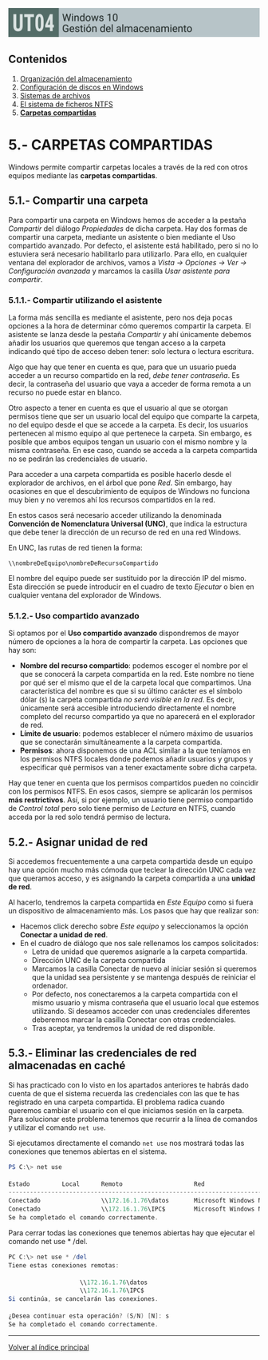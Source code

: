 <link rel="stylesheet" href="../styles.css">

![Carátula UT04](imgs/caratula_ut04.png)

## Contenidos

1. [Organización del almacenamiento](01_organización.md)
2. [Configuración de discos en Windows](02_configuración_discos.md)
3. [Sistemas de archivos](03_sistemas_archivos.md)
4. [El sistema de ficheros NTFS](04_ntfs.md)
5. [**Carpetas compartidas**](05_compartidas.md)


# 5.- CARPETAS COMPARTIDAS

Windows permite compartir carpetas locales a través de la red con otros equipos mediante las **carpetas compartidas**.


## 5.1.- Compartir una carpeta

Para compartir una carpeta en Windows hemos de acceder a la pestaña *Compartir* del diálogo *Propiedades* de dicha carpeta. Hay dos formas de compartir una carpeta, mediante un asistente o bien mediante el Uso compartido avanzado. Por defecto, el asistente está habilitado, pero si no lo estuviera será necesario habilitarlo para utilizarlo. Para ello, en cualquier ventana del explorador de archivos, vamos a *Vista -> Opciones -> Ver -> Configuración avanzada* y marcamos la casilla *Usar asistente para compartir*.

### 5.1.1.- Compartir utilizando el asistente

La forma más sencilla es mediante el asistente, pero nos deja pocas opciones a la hora de determinar cómo queremos compartir la carpeta. El asistente se lanza desde la pestaña *Compartir* y ahí únicamente debemos añadir los usuarios que queremos que tengan acceso a la carpeta indicando qué tipo de acceso deben tener: solo lectura o lectura escritura.

Algo que hay que tener en cuenta es que, para que un usuario pueda acceder a un recurso compartido en la red, _debe tener contraseña_. Es decir, la contraseña del usuario que vaya a acceder de forma remota a un recurso no puede estar en blanco.

Otro aspecto a tener en cuenta es que el usuario al que se otorgan permisos tiene que ser un usuario local del equipo que comparte la carpeta, no del equipo desde el que se accede a la carpeta. Es decir, los usuarios pertenecen al mismo equipo al que pertenece la carpeta. Sin embargo, es posible que ambos equipos tengan un usuario con el mismo nombre y la misma contraseña. En ese caso, cuando se acceda a la carpeta compartida no se pedirán las credenciales de usuario.

Para acceder a una carpeta compartida es posible hacerlo desde el explorador de archivos, en el árbol que pone *Red*. Sin embargo, hay ocasiones en que el descubrimiento de equipos de Windows no funciona muy bien y no veremos ahí los recursos compartidos en la red.

En estos casos será necesario acceder utilizando la denominada **Convención de Nomenclatura Universal (UNC)**, que indica la estructura que debe tener la dirección de un recurso de red en una red Windows.

En UNC, las rutas de red tienen la forma:

```
\\nombreDeEquipo\nombreDeRecursoCompartido
```

El nombre del equipo puede ser sustituido por la dirección IP del mismo. Esta dirección se puede introducir en el cuadro de texto *Ejecutar* o bien en cualquier ventana del explorador de Windows.


### 5.1.2.- Uso compartido avanzado

Si optamos por el **Uso compartido avanzado** dispondremos de mayor número de opciones a la hora de compartir la carpeta. Las opciones que hay son:

- **Nombre del recurso compartido**: podemos escoger el nombre por el que se conocerá la carpeta compartida en la red. Este nombre no tiene por qué ser el mismo que el de la carpeta local que compartimos. Una característica del nombre es que si su último carácter es el símbolo dólar (`$`) la carpeta compartida _no será visible en la red_. Es decir, únicamente será accesible introduciendo directamente el nombre completo del recurso compartido ya que no aparecerá en el explorador de red.
- **Límite de usuario**: podemos establecer el número máximo de usuarios que se conectarán simultáneamente a la carpeta compartida.
- **Permisos**: ahora disponemos de una ACL similar a la que teníamos en los permisos NTFS locales donde podemos añadir usuarios y grupos y especificar qué permisos van a tener exactamente sobre dicha carpeta.
  
Hay que tener en cuenta que los permisos compartidos pueden no coincidir con los permisos NTFS.  En esos casos, siempre se aplicarán los permisos **más restrictivos**. Así, si por ejemplo, un usuario tiene permiso compartido de *Control total* pero solo tiene permiso de *Lectura* en NTFS, cuando acceda por la red solo tendrá permiso de lectura.


## 5.2.- Asignar unidad de red

Si accedemos frecuentemente a una carpeta compartida desde un equipo hay una opción mucho más cómoda que teclear la dirección UNC cada vez que queramos acceso, y es asignando la carpeta compartida a una **unidad de red**.

Al hacerlo, tendremos la carpeta compartida en *Este Equipo* como si fuera un dispositivo de almacenamiento más. Los pasos que hay que realizar son:

- Hacemos click derecho sobre *Este equipo* y seleccionamos la opción **Conectar a unidad de red**.
- En el cuadro de diálogo que nos sale rellenamos los campos solicitados:
    - Letra de unidad que queremos asignarle a la carpeta compartida.
    - Dirección UNC de la carpeta compartida
    - Marcamos la casilla Conectar de nuevo al iniciar sesión si queremos que la unidad sea persistente y se mantenga después de reiniciar el ordenador.
    - Por defecto, nos conectaremos a la carpeta compartida con el mismo usuario y misma contraseña que el usuario local que estemos utilizando. Si deseamos acceder con unas credenciales diferentes deberemos marcar la casilla Conectar con otras credenciales.
    - Tras aceptar, ya tendremos la unidad de red disponible.


## 5.3.- Eliminar las credenciales de red almacenadas en caché

Si has practicado con lo visto en los apartados anteriores te habrás dado cuenta de que el sistema recuerda las credenciales con las que te has registrado en una carpeta compartida. El problema radica cuando queremos cambiar el usuario con el que iniciamos sesión en la carpeta. Para solucionar este problema tenemos que recurrir a la línea de comandos y utilizar el comando `net use`.

Si ejecutamos directamente el comando `net use` nos mostrará todas las conexiones que tenemos abiertas en el sistema.

```powershell
PS C:\> net use

Estado         Local      Remoto                    Red
---------------------------------------------------------------------------------------
Conectado                 \\172.16.1.76\datos       Microsoft Windows Network
Conectado                 \\172.16.1.76\IPC$        Microsoft Windows Network
Se ha completado el comando correctamente.
```
 
Para cerrar todas las conexiones que tenemos abiertas hay que ejecutar el comando net use * /del.

```powershell
PC C:\> net use * /del
Tiene estas conexiones remotas:

                    \\172.16.1.76\datos
                    \\172.16.1.76\IPC$
Si continúa, se cancelarán las conexiones.

¿Desea continuar esta operación? (S/N) [N]: s
Se ha completado el comando correctamente.
```
 


***
[Volver al índice principal](index_UT04.md)
